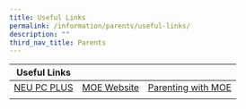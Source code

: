 ```yaml
---
title: Useful Links
permalink: /information/parents/useful-links/
description: ""
third_nav_title: Parents
---
```


| Useful Links |  |  |
| -------- | -------- | -------- |
| [NEU PC PLUS](https://www.imda.gov.sg/programme-listing/neu-pc-plus) | [MOE Website](https://www.imda.gov.sg/programme-listing/neu-pc-plus) | [Parenting with MOE](https://www.moe.gov.sg/parentkit) |
| | | |
